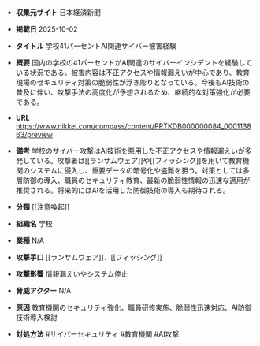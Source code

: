- **収集元サイト**
日本経済新聞

- **掲載日**
2025-10-02

- **タイトル**
学校41パーセントAI関連サイバー被害経験

- **概要**
国内の学校の41パーセントがAI関連のサイバーインシデントを経験している状況である。被害内容は不正アクセスや情報漏えいが中心であり、教育現場のセキュリティ対策の脆弱性が浮き彫りとなっている。今後もAI技術の普及に伴い、攻撃手法の高度化が予想されるため、継続的な対策強化が必要である。

- **URL**
https://www.nikkei.com/compass/content/PRTKDB000000084_000113863/preview

- **備考**
学校のサイバー攻撃はAI技術を悪用した不正アクセスや情報漏えいが多発している。攻撃者は[[ランサムウェア]]や[[フィッシング]]を用いて教育機関のシステムに侵入し、重要データの暗号化や盗難を狙う。対策としては多層防御の導入、職員のセキュリティ教育、最新の脆弱性情報の迅速な適用が推奨される。将来的にはAIを活用した防御技術の導入も期待される。

- **分類**
[[注意喚起]]

- **組織名**
学校

- **業種**
N/A

- **攻撃手口**
[[ランサムウェア]]、[[フィッシング]]

- **攻撃影響**
情報漏えいやシステム停止

- **脅威アクター**
N/A

- **原因**
教育機関のセキュリティ強化、職員研修実施、脆弱性迅速対応、AI防御技術導入検討

- **対処方法**
#サイバーセキュリティ #教育機関 #AI攻撃
